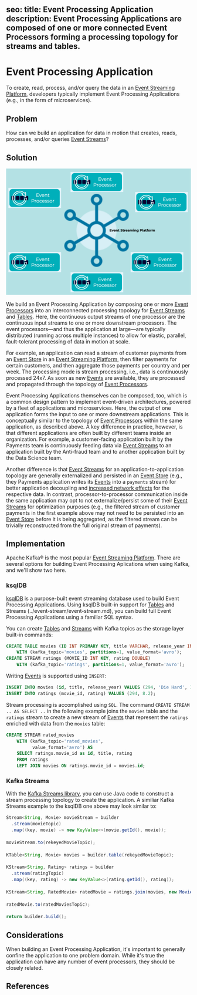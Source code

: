 seo:
  title: Event Processing Application
  description: Event Processing Applications are composed of one or more connected Event Processors forming a processing topology for streams and tables.
---

# Event Processing Application
To create, read, process, and/or query the data in an [Event Streaming Platform](../event-stream/event-streaming-platform.md), developers typically implement Event Processing Applications (e.g., in the form of microservices).

## Problem
How can we build an application for data in motion that creates, reads, processes, and/or queries [Event Streams](../event-stream/event-stream.md)?

## Solution
![event-processing-application](../img/event-processing-application.png)

We build an Event Processing Application by composing one or more [Event Processors](../event-processing/event-processor.md) into an interconnected processing topology for [Event Streams](../event-stream/event-stream.md) and [Tables](../table/state-table.md). Here, the continuous output streams of one processor are the continuous input streams to one or more downstream processors. The event processors—and thus the application at large—are typically distributed (running across multiple instances) to allow for elastic, parallel, fault-tolerant processing of data in motion at scale.

For example, an application can read a stream of customer payments from an [Event Store](../event-storage/event-store.md) in an [Event Streaming Platform](../event-stream/event-streaming-platform.md), then filter payments for certain customers, and then aggregate those payments per country and per week. The processing mode is stream processing, i.e., data is continuously processed 24x7. As soon as new [Events](../event/event.md) are available, they are processed and propagated through the topology of [Event Processors](./event-processing/event-processor.md).

Event Processing Applications themselves can be composed, too, which is a common design pattern to implement event-driven architectures, powered by a fleet of applications and microservices. Here, the output of one application forms the input to one or more downstream applications. This is conceptually similar to the topology of [Event Processors](../event-processing/event-processor.md) within the same application, as described above. A key difference in practice, however, is that different applications are often built by different teams inside an organization. For example, a customer-facing application built by the Payments team is continuously feeding data via [Event Streams](../event-stream/event-stream.md) to an application built by the Anti-fraud team and to another application built by the Data Science team. 

Another difference is that [Event Streams](../event-stream/event-stream.md) for an application-to-application topology are generally externalized and persisted in an [Event Store](../event-storage/event-store.md) (e.g., they Payments application writes its [Events](../event/event.md) into a `payments` stream) for better application decoupling and [increased network effects](https://en.wikipedia.org/wiki/Network_effect) for the respective data. In contrast, processor-to-processor communication inside the same application may opt to not externalize/persist some of their [Event Streams](../event-stream/event-stream.md) for optimization purposes (e.g., the filtered stream of customer payments in the first example above may not need to be persisted into an [Event Store](../event-storage/event-store.md) before it is being aggregated, as the filtered stream can be trivially reconstructed from the full original stream of payments).

## Implementation
Apache Kafka® is the most popular [Event Streaming Platform](../event-stream/event-streaming-platform.md). There are several options for building Event Processing Aplications when using Kafka, and we'll show two here.

### ksqlDB
[ksqlDB](https://ksqldb.io) is a purpose-built event streaming database used to build Event Processing Applications. Using ksqlDB built-in support for [Tables](../table/table.md) and Streams (../event-stream/event-stream.md), you can build full Event Processing Applications using a familiar SQL syntax.

You can create [Tables](../table/table.md) and [Streams](../event-stream/event-stream.md) with Kafka topics as the storage layer built-in commands:
```sql
CREATE TABLE movies (ID INT PRIMARY KEY, title VARCHAR, release_year INT)
    WITH (kafka_topic='movies', partitions=1, value_format='avro');
CREATE STREAM ratings (MOVIE_ID INT KEY, rating DOUBLE)
    WITH (kafka_topic='ratings', partitions=1, value_format='avro');
```

Writing [Events](../event/event.md) is supported using `INSERT`:
```sql
INSERT INTO movies (id, title, release_year) VALUES (294, 'Die Hard', 1998);
INSERT INTO ratings (movie_id, rating) VALUES (294, 8.2);
```

Stream processing is accomplished using `SQL`. The command `CREATE STREAM .. AS SELECT ..` in the following example joins the `movies` table and the `ratings` stream to create a new stream of [Events](../event/event.md) that represent the `ratings` enriched with data from the `movies` table:
```sql
CREATE STREAM rated_movies
    WITH (kafka_topic='rated_movies',
          value_format='avro') AS
    SELECT ratings.movie_id as id, title, rating
    FROM ratings
    LEFT JOIN movies ON ratings.movie_id = movies.id;
```

### Kafka Streams
With the [Kafka Streams library](https://kafka.apache.org/documentation/streams/), you can use Java code to construct a stream processing topology to create the application. A similiar Kafka Streams example to the ksqlDB one above may look similar to: 
```java
Stream<String, Movie> movieStream = builder
  .stream(movieTopic)
  .map((key, movie) -> new KeyValue<>(movie.getId(), movie));

movieStream.to(rekeyedMovieTopic);

KTable<String, Movie> movies = builder.table(rekeyedMovieTopic);

KStream<String, Rating> ratings = builder
  .stream(ratingTopic)
  .map((key, rating) -> new KeyValue<>(rating.getId(), rating));

KStream<String, RatedMovie> ratedMovie = ratings.join(movies, new MovieRatingJoiner());

ratedMovie.to(ratedMoviesTopic);

return builder.build();
```

## Considerations
When building an Event Processing Application, it's important to generally confine the application to one problem domain.  While it's true the application can have any number of event processors, they should be closely related.

## References
